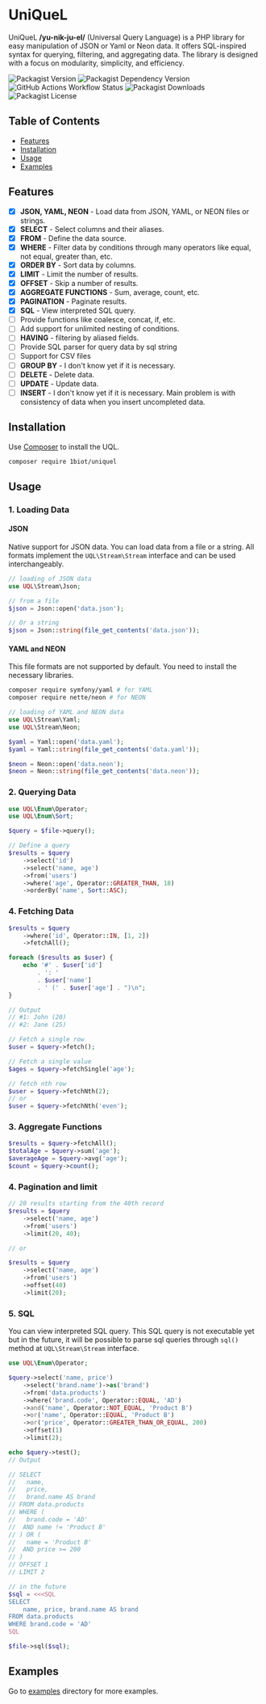 # UniQueL
UniQueL __/yu-nik-ju-el/__ (Universal Query Language) is a PHP library for easy manipulation of JSON or Yaml or Neon data. It offers
SQL-inspired syntax for querying, filtering, and aggregating data. The library is designed with a focus on modularity,
simplicity, and efficiency.

![Packagist Version](https://img.shields.io/packagist/v/1biot/jql)
![Packagist Dependency Version](https://img.shields.io/packagist/dependency-v/1biot/jql/php)
![GitHub Actions Workflow Status](https://img.shields.io/github/actions/workflow/status/1biot/jql/ci.yml)
![Packagist Downloads](https://img.shields.io/packagist/dm/1biot/jql)
![Packagist License](https://img.shields.io/packagist/l/1biot/jql)

## Table of Contents
- [Features](#features)
- [Installation](#installation)
- [Usage](#usage)
- [Examples](#examples)

## Features
- [x] **JSON, YAML, NEON** - Load data from JSON, YAML, or NEON files or strings.
- [x] **SELECT** - Select columns and their aliases.
- [x] **FROM** - Define the data source.
- [x] **WHERE** - Filter data by conditions through many operators like equal, not equal, greater than, etc.
- [x] **ORDER BY** - Sort data by columns.
- [x] **LIMIT** - Limit the number of results.
- [x] **OFFSET** - Skip a number of results.
- [x] **AGGREGATE FUNCTIONS** - Sum, average, count, etc.
- [x] **PAGINATION** - Paginate results.
- [x] **SQL** - View interpreted SQL query.
- [ ] Provide functions like coalesce, concat, if, etc.
- [ ] Add support for unlimited nesting of conditions.
- [ ] **HAVING** - filtering by aliased fields.
- [ ] Provide SQL parser for query data by sql string
- [ ] Support for CSV files
- [ ] **GROUP BY** - I don't know yet if it is necessary.
- [ ] **DELETE** - Delete data.
- [ ] **UPDATE** - Update data.
- [ ] **INSERT** - I don't know yet if it is necessary. Main problem is with consistency of data when you insert
  uncompleted data. 

## Installation
Use [Composer](https://getcomposer.org/) to install the UQL.

```bash
composer require 1biot/uniquel
```

## Usage

### 1. Loading Data

#### JSON
Native support for JSON data. You can load data from a file or a string. All formats implement the `UQL\Stream\Stream`
interface and can be used interchangeably.
```php
// loading of JSON data
use UQL\Stream\Json;

// from a file
$json = Json::open('data.json');

// Or a string
$json = Json::string(file_get_contents('data.json'));
```
#### YAML and NEON
This file formats are not supported by default. You need to install the necessary libraries.

```bash
composer require symfony/yaml # for YAML
composer require nette/neon # for NEON
```

```php
// loading of YAML and NEON data
use UQL\Stream\Yaml;
use UQL\Stream\Neon;

$yaml = Yaml::open('data.yaml');
$yaml = Yaml::string(file_get_contents('data.yaml'));

$neon = Neon::open('data.neon');
$neon = Neon::string(file_get_contents('data.neon'));
```

### 2. Querying Data

```php
use UQL\Enum\Operator;
use UQL\Enum\Sort;

$query = $file->query();

// Define a query
$results = $query
    ->select('id')
    ->select('name, age')
    ->from('users')
    ->where('age', Operator::GREATER_THAN, 18)
    ->orderBy('name', Sort::ASC);
```

### 4. Fetching Data

```php
$results = $query
    ->where('id', Operator::IN, [1, 2])
    ->fetchAll();

foreach ($results as $user) {
    echo '#' . $user['id']
        . ': '
        . $user['name']
        . ' (' . $user['age'] . ")\n";
}

// Output
// #1: John (20)
// #2: Jane (25)

// Fetch a single row
$user = $query->fetch();

// Fetch a single value
$ages = $query->fetchSingle('age');

// fetch nth row
$user = $query->fetchNth(2);
// or
$user = $query->fetchNth('even');
```

### 3. Aggregate Functions

```php
$results = $query->fetchAll();
$totalAge = $query->sum('age');
$averageAge = $query->avg('age');
$count = $query->count();
```

### 4. Pagination and limit

```php
// 20 results starting from the 40th record
$results = $query
    ->select('name, age')
    ->from('users')
    ->limit(20, 40);

// or

$results = $query
    ->select('name, age')
    ->from('users')
    ->offset(40)
    ->limit(20);
```

### 5. SQL
You can view interpreted SQL query. This SQL query is not executable yet but in the future, it will be possible to parse
sql queries through `sql()` method at `UQL\Stream\Stream` interface.

```php
use UQL\Enum\Operator;

$query->select('name, price')
    ->select('brand.name')->as('brand')
    ->from('data.products')
    ->where('brand.code', Operator::EQUAL, 'AD')
    ->and('name', Operator::NOT_EQUAL, 'Product B')
    ->or('name', Operator::EQUAL, 'Product B')
    ->or('price', Operator::GREATER_THAN_OR_EQUAL, 200)
    ->offset(1)
    ->limit(2);

echo $query->test();
// Output

// SELECT
// 	 name,
// 	 price,
// 	 brand.name AS brand 
// FROM data.products 
// WHERE (
// 	 brand.code = 'AD' 
// 	AND name != 'Product B'
// ) OR (
// 	 name = 'Product B' 
// 	AND price >= 200
// ) 
// OFFSET 1
// LIMIT 2

// in the future
$sql = <<<SQL
SELECT
    name, price, brand.name AS brand
FROM data.products
WHERE brand.code = 'AD'
SQL

$file->sql($sql);
```

## Examples

Go to [examples](examples) directory for more examples.

